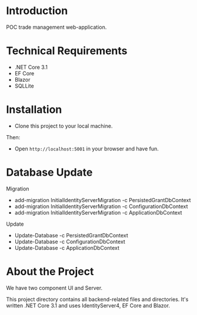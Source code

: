 # Introduction
POC trade management web-application.
 
# Technical Requirements
* .NET Core 3.1
* EF Core
* Blazor
* SQLLite

# Installation
* Clone this project to your local machine.

Then: 
* Open `http://localhost:5001` in your browser and have fun.

# Database Update
Migration

* add-migration InitialIdentityServerMigration -c PersistedGrantDbContext
* add-migration InitialIdentityServerMigration -c ConfigurationDbContext
* add-migration InitialIdentityServerMigration -c ApplicationDbContext

Update

* Update-Database -c PersistedGrantDbContext
* Update-Database -c ConfigurationDbContext
* Update-Database -c ApplicationDbContext
  

# About the Project
We have two component UI and Server.

This project directory contains all backend-related files and directories.
It's written .NET Core 3.1 and uses IdentityServer4, EF Core and Blazor.
